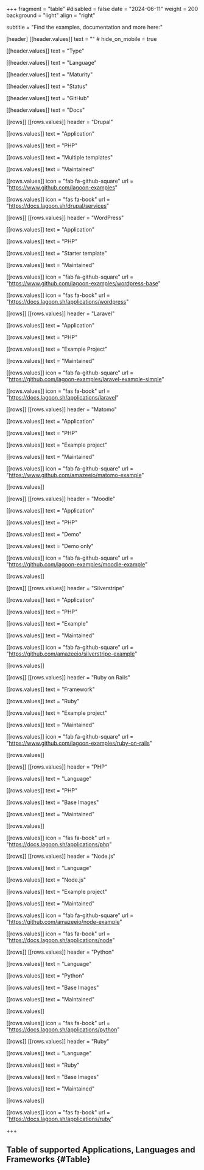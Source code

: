 +++
fragment = "table"
#disabled = false
date = "2024-06-11"
weight = 200
background = "light"
align = "right"

subtitle = "Find the examples, documentation and more here:"

[header]
  [[header.values]]
    text = ""
    # hide_on_mobile = true

  [[header.values]]
    text = "Type"

  [[header.values]]
    text = "Language"

  [[header.values]]
    text = "Maturity"

  [[header.values]]
    text = "Status"

  [[header.values]]
    text = "GitHub"

  [[header.values]]
    text = "Docs"

[[rows]]
  [[rows.values]]
    header = "Drupal"

  [[rows.values]]
    text = "Application"

  [[rows.values]]
    text = "PHP"

  [[rows.values]]
    text = "Multiple templates"

  [[rows.values]]
    text = "Maintained"

  [[rows.values]]
    icon = "fab fa-github-square"
    url = "https://www.github.com/lagoon-examples"

  [[rows.values]]
    icon = "fas fa-book"
    url = "https://docs.lagoon.sh/drupal/services"

[[rows]]
  [[rows.values]]
    header = "WordPress"

  [[rows.values]]
    text = "Application"

  [[rows.values]]
    text = "PHP"

  [[rows.values]]
    text = "Starter template"

  [[rows.values]]
    text = "Maintained"

  [[rows.values]]
    icon = "fab fa-github-square"
    url = "https://www.github.com/lagoon-examples/wordpress-base"

  [[rows.values]]
    icon = "fas fa-book"
    url = "https://docs.lagoon.sh/applications/wordpress"

[[rows]]
  [[rows.values]]
    header = "Laravel"

  [[rows.values]]
    text = "Application"

  [[rows.values]]
    text = "PHP"

  [[rows.values]]
    text = "Example Project"

  [[rows.values]]
    text = "Maintained"

  [[rows.values]]
    icon = "fab fa-github-square"
    url = "https://github.com/lagoon-examples/laravel-example-simple"

  [[rows.values]]
    icon = "fas fa-book"
    url = "https://docs.lagoon.sh/applications/laravel"

[[rows]]
  [[rows.values]]
    header = "Matomo"

  [[rows.values]]
    text = "Application"

  [[rows.values]]
    text = "PHP"

  [[rows.values]]
    text = "Example project"

  [[rows.values]]
    text = "Maintained"

  [[rows.values]]
    icon = "fab fa-github-square"
    url = "https://www.github.com/amazeeio/matomo-example"

  [[rows.values]]

[[rows]]
  [[rows.values]]
    header = "Moodle"

  [[rows.values]]
    text = "Application"

  [[rows.values]]
    text = "PHP"

  [[rows.values]]
    text = "Demo"

  [[rows.values]]
    text = "Demo only"

  [[rows.values]]
    icon = "fab fa-github-square"
    url = "https://github.com/lagoon-examples/moodle-example"

  [[rows.values]]

[[rows]]
  [[rows.values]]
    header = "Silverstripe"

  [[rows.values]]
    text = "Application"

  [[rows.values]]
    text = "PHP"

  [[rows.values]]
    text = "Example"

  [[rows.values]]
    text = "Maintained"

  [[rows.values]]
    icon = "fab fa-github-square"
    url = "https://github.com/amazeeio/silverstripe-example"

  [[rows.values]]

[[rows]]
  [[rows.values]]
    header = "Ruby on Rails"

  [[rows.values]]
    text = "Framework"

  [[rows.values]]
    text = "Ruby"

  [[rows.values]]
    text = "Example project"

  [[rows.values]]
    text = "Maintained"

  [[rows.values]]
    icon = "fab fa-github-square"
    url = "https://www.github.com/lagoon-examples/ruby-on-rails"

  [[rows.values]]

[[rows]]
  [[rows.values]]
    header = "PHP"

  [[rows.values]]
    text = "Language"

  [[rows.values]]
    text = "PHP"

  [[rows.values]]
    text = "Base Images"

  [[rows.values]]
    text = "Maintained"

  [[rows.values]]

  [[rows.values]]
    icon = "fas fa-book"
    url = "https://docs.lagoon.sh/applications/php"

[[rows]]
  [[rows.values]]
    header = "Node.js"

  [[rows.values]]
    text = "Language"

  [[rows.values]]
    text = "Node.js"

  [[rows.values]]
    text = "Example project"

  [[rows.values]]
    text = "Maintained"

  [[rows.values]]
    icon = "fab fa-github-square"
    url = "https://github.com/amazeeio/node-example"

  [[rows.values]]
    icon = "fas fa-book"
    url = "https://docs.lagoon.sh/applications/node"

[[rows]]
  [[rows.values]]
    header = "Python"

  [[rows.values]]
    text = "Language"

  [[rows.values]]
    text = "Python"

  [[rows.values]]
    text = "Base Images"

  [[rows.values]]
    text = "Maintained"

  [[rows.values]]

  [[rows.values]]
    icon = "fas fa-book"
    url = "https://docs.lagoon.sh/applications/python"

[[rows]]
  [[rows.values]]
    header = "Ruby"

  [[rows.values]]
    text = "Language"

  [[rows.values]]
    text = "Ruby"

  [[rows.values]]
    text = "Base Images"

  [[rows.values]]
    text = "Maintained"

  [[rows.values]]

  [[rows.values]]
    icon = "fas fa-book"
    url = "https://docs.lagoon.sh/applications/ruby"

+++
## Table of supported Applications, Languages and Frameworks {#Table}
